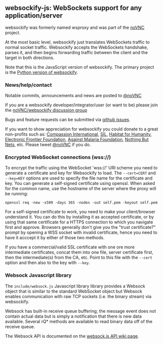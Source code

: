 ## websockify-js: WebSockets support for any application/server

websockify was formerly named wsproxy and was part of the
[noVNC](https://github.com/kanaka/noVNC) project.

At the most basic level, websockify just translates WebSockets traffic
to normal socket traffic. Websockify accepts the WebSockets handshake,
parses it, and then begins forwarding traffic between the client and
the target in both directions.

Note that this is the JavaScript version of websockify. The primary
project is the [Python version of
websockify](https://github.com/novnc/websockify).

### News/help/contact

Notable commits, announcements and news are posted to
<a href="http://www.twitter.com/noVNC">@noVNC</a>

If you are a websockify developer/integrator/user (or want to be)
please join the <a
href="https://groups.google.com/forum/?fromgroups#!forum/novnc">noVNC/websockify
discussion group</a>

Bugs and feature requests can be submitted via [github
issues](https://github.com/novnc/websockify-js/issues).

If you want to show appreciation for websockify you could donate to a great
non-profits such as: [Compassion
International](http://www.compassion.com/), [SIL](http://www.sil.org),
[Habitat for Humanity](http://www.habitat.org), [Electronic Frontier
Foundation](https://www.eff.org/), [Against Malaria
Foundation](http://www.againstmalaria.com/), [Nothing But
Nets](http://www.nothingbutnets.net/), etc. Please tweet <a
href="http://www.twitter.com/noVNC">@noVNC</a> if you do.

### Encrypted WebSocket connections (wss://)

To encrypt the traffic using the WebSocket 'wss://' URI scheme you need to
generate a certificate and key for Websockify to load. The `--cert=CERT` and
`--key=KEY` options are used to specify the file name for the certificate and
key. You can generate a self-signed certificate using openssl. When asked for
the common name, use the hostname of the server where the proxy will be
running:

```
openssl req -new -x509 -days 365 -nodes -out self.pem -keyout self.pem
```

For a self-signed certificate to work, you need to make your client/browser
understand it. You can do this by installing it as accepted certificate, or by
using that same certificate for a HTTPS connection to which you navigate first
and approve. Browsers generally don't give you the "trust certificate?" prompt
by opening a WSS socket with invalid certificate, hence you need to have it
acccept it by either of those two methods.

If you have a commercial/valid SSL certificate with one ore more intermediate
certificates, concat them into one file, server certificate first, then the
intermediate(s) from the CA, etc. Point to this file with the `--cert` option
and then also to the key with `--key`.


### Websock Javascript library


The `include/websock.js` Javascript library library provides a Websock
object that is similar to the standard WebSocket object but Websock
enables communication with raw TCP sockets (i.e. the binary stream)
via websockify.

Websock has built-in receive queue buffering; the message event
does not contain actual data but is simply a notification that
there is new data available. Several rQ* methods are available to
read binary data off of the receive queue.

The Websock API is documented on the [websock.js API wiki
page](https://github.com/novnc/websockify-js/wiki/websock.js).
